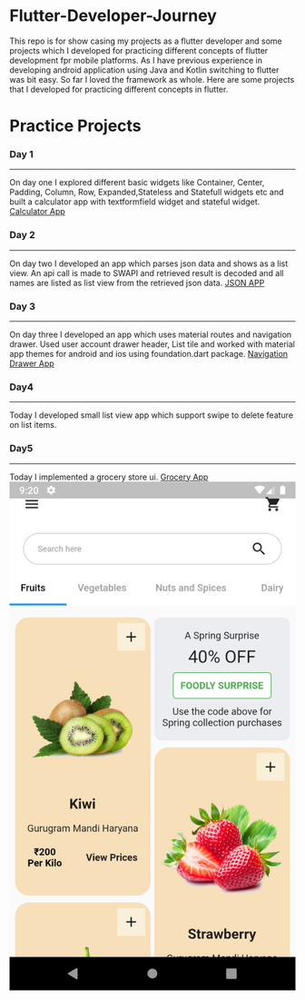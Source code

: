 # Flutter-Developer-Journey
This repo is for show casing my projects as a flutter developer and some projects which I developed for practicing different concepts of flutter development fpr mobile platforms.
As I have previous experience in developing android application using Java and Kotlin switching to flutter was bit easy.
So far I loved the framework as whole. Here are some projects that I developed for practicing different concepts in flutter. 

# Practice Projects 
### Day 1
_____
On day one I explored different basic widgets like Container, Center, Padding, Column, Row, Expanded,Stateless and Statefull widgets etc and built a calculator app with textformfield widget and stateful widget.
[Calculator App](https://github.com/anas-aji-muhammed/Flutter-Developer-Journey/tree/master/Simple_calculator/calculator_app)

### Day 2
_____
On day two I developed an app which parses json data and shows as a list view. An api call is made to SWAPI and retrieved result is decoded and all names are listed as list view from the retrieved json data.
[JSON APP](https://github.com/anas-aji-muhammed/Flutter-Developer-Journey/tree/master/working-with-json-api/working_with_json)

### Day 3
_____
On day three I developed an app which uses material routes and navigation drawer. Used user account drawer header, List tile and worked with material app themes for android and ios using foundation.dart package.
[Navigation Drawer App](https://github.com/anas-aji-muhammed/Flutter-Developer-Journey/tree/master/Navigation-Drawer/flutter_nav_drawer)

### Day4
________
Today I developed small list view app which support swipe to delete feature on list items.

### Day5
_________
Today I implemented a grocery store ui. [Grocery App](https://github.com/anas-aji-muhammed/Grocery-Shopping-App/tree/master/grocerry_shopping_app)
![Grocery App UI](https://github.com/anas-aji-muhammed/Grocery-Shopping-App/blob/master/grocerry_shopping_app/ui.png?raw=true)

